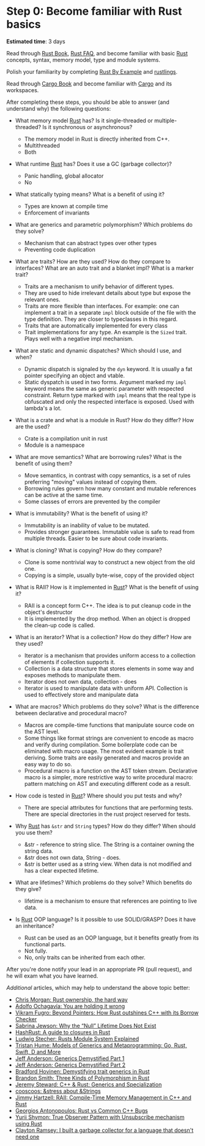 Step 0: Become familiar with Rust basics
========================================

__Estimated time__: 3 days

Read through [Rust Book], [Rust FAQ], and become familiar with basic [Rust] concepts, syntax, memory model, type and module systems.

Polish your familiarity by completing [Rust By Example] and [rustlings].

Read through [Cargo Book] and become familiar with [Cargo] and its workspaces.

After completing these steps, you should be able to answer (and understand why) the following questions:
- What memory model [Rust] has? Is it single-threaded or multiple-threaded? Is it synchronous or asynchronous?
    * The memory model in Rust is directly inherited from C++.
    * Multithreaded
    * Both

- What runtime [Rust] has? Does it use a GC (garbage collector)?
    * Panic handling, global allocator
    * No
- What statically typing means? What is a benefit of using it?
    * Types are known at compile time
    * Enforcement of invariants
- What are generics and parametric polymorphism? Which problems do they solve?
    * Mechanism that can abstract types over other types
    * Preventing code duplication
- What are traits? How are they used? How do they compare to interfaces? What are an auto trait and a blanket impl? What is a marker trait?
    * Traits are a mechanism to unify behavior of different types. 
    * They are used to hide irrelevant details about type but expose the relevant ones.
    * Traits are more flexible than interfaces. For example: one can implement a trait in a separate `impl` block outside of the file with the type definition. They are closer to typeclasses in this regard.
    * Traits that are automatically implemented for every class
    * Trait implementations for any type. An example is the `Sized` trait. Plays well with a negative impl mechanism.
- What are static and dynamic dispatches? Which should I use, and when?
    * Dynamic dispatch is signaled by the `dyn` keyword. It is usually a fat pointer specifying an object and vtable.
    * Static dyspatch is used in two forms. Argument marked my `impl` keyword means the same as generic parameter with respected constraint. Return type marked with `impl` means that the real type is obfuscated and only the respected interface is exposed. Used with lambda's a lot.
- What is a crate and what is a module in Rust? How do they differ? How are the used?
    * Crate is a compilation unit in rust
    * Module is a namespace
- What are move semantics? What are borrowing rules? What is the benefit of using them?
    * Move semantics, in contrast with copy semantics, is a set of rules preferring "moving" values instead of copying them.
    * Borrowing rules govern how many constant and mutable references can be active at the same time.
    * Some classes of errors are prevented by the compiler
- What is immutability? What is the benefit of using it?
    * Immutability is an inability of value to be mutated.
    * Provides stronger guarantees. Immutable value is safe to read from multiple threads. Easier to be sure about code invariants.
- What is cloning? What is copying? How do they compare?
    * Clone is some nontrivial way to construct a new object from the old one.
    * Copying is a simple, usually byte-wise, copy of the provided object
- What is RAII? How is it implemented in [Rust]? What is the benefit of using it?
    * RAII is a concept form C++. The idea is to put cleanup code in the object's destructor
    * It is implemented by the drop method. When an object is dropped the clean-up code is called.
- What is an iterator? What is a collection? How do they differ? How are they used?
    * Iterator is a mechanism that provides uniform access to a collection of elements if collection supports it.
    * Collection is a data structure that stores elements in some way and exposes methods to manipulate them.
    * Iterator does not own data, collection - does
    * Iterator is used to manipulate data with uniform API. Collection is used to effectively store and manipulate data
- What are macros? Which problems do they solve? What is the difference between declarative and procedural macro?
    * Macros are compile-time functions that manipulate source code on the AST level.
    * Some things like format strings are convenient to encode as macro and verify during compilation. Some boilerplate code can be eliminated with macro usage. The most evident example is trait deriving. Some traits are easily generated and macros provide an easy way to do so.
    * Procedural macro is a function on the AST token stream. Declarative macro is a simpler, more restrictive way to write procedural macro: pattern matching on AST and executing different code as a result.
- How code is tested in [Rust]? Where should you put tests and why?
    * There are special attributes for functions that are performing tests. There are special directories in the rust project reserved for tests. 
- Why [Rust] has `&str` and `String` types? How do they differ? When should you use them?
    * &str - reference to string slice. The String is a container owning the string data.
    * &str does not own data, String - does.
    * &str is better used as a string view. When data is not modified and has a clear expected lifetime.
- What are lifetimes? Which problems do they solve? Which benefits do they give?
    * lifetime is a mechanism to ensure that references are pointing to live data.
- Is [Rust] OOP language? Is it possible to use SOLID/GRASP? Does it have an inheritance?
    * Rust can be used as an OOP language, but it benefits greatly from its functional parts.
    * Not fully.
    * No, only traits can be inherited from each other.

After you're done notify your lead in an appropriate PR (pull request), and he will exam what you have learned.

_Additional_ articles, which may help to understand the above topic better:
- [Chris Morgan: Rust ownership, the hard way][1]
- [Adolfo Ochagavía: You are holding it wrong][12]
- [Vikram Fugro: Beyond Pointers: How Rust outshines C++ with its Borrow Checker][15]
- [Sabrina Jewson: Why the “Null” Lifetime Does Not Exist][16]
- [HashRust: A guide to closures in Rust][13]
- [Ludwig Stecher: Rusts Module System Explained][2]
- [Tristan Hume: Models of Generics and Metaprogramming: Go, Rust, Swift, D and More][3]
- [Jeff Anderson: Generics Demystified Part 1][4]
- [Jeff Anderson: Generics Demystified Part 2][5]
- [Bradford Hovinen: Demystifying trait generics in Rust][14]
- [Brandon Smith: Three Kinds of Polymorphism in Rust][6]
- [Jeremy Steward: C++ & Rust: Generics and Specialization][7]
- [cooscoos: &stress about &Strings][8]
- [Jimmy Hartzell: RAII: Compile-Time Memory Management in C++ and Rust][9]
- [Georgios Antonopoulos: Rust vs Common C++ Bugs][10]
- [Yurii Shymon: True Observer Pattern with Unsubscribe mechanism using Rust][11]
- [Clayton Ramsey: I built a garbage collector for a language that doesn't need one][17]




[Cargo]: https://github.com/rust-lang/cargo
[Cargo Book]: https://doc.rust-lang.org/cargo
[Rust]: https://www.rust-lang.org
[Rust Book]: https://doc.rust-lang.org/book
[Rust By Example]: https://doc.rust-lang.org/rust-by-example
[Rust FAQ]: https://prev.rust-lang.org/faq.html
[rustlings]: https://rustlings.cool

[1]: https://chrismorgan.info/blog/rust-ownership-the-hard-way
[2]: https://aloso.github.io/2021/03/28/module-system.html
[3]: https://thume.ca/2019/07/14/a-tour-of-metaprogramming-models-for-generics
[4]: https://web.archive.org/web/20220525213911/http://jeffa.io/rust_guide_generics_demystified_part_1
[5]: https://web.archive.org/web/20220328114028/https://jeffa.io/rust_guide_generics_demystified_part_2
[6]: https://www.brandons.me/blog/polymorphism-in-rust
[7]: https://www.tangramvision.com/blog/c-rust-generics-and-specialization#substitution-ordering--failures
[8]: https://cooscoos.github.io/blog/stress-about-strings
[9]: https://www.thecodedmessage.com/posts/raii
[10]: https://geo-ant.github.io/blog/2022/common-cpp-errors-vs-rust
[11]: https://web.archive.org/web/20230319015854/https://ybnesm.github.io/blah/articles/true-observer-pattern-rust
[12]: https://ochagavia.nl/blog/you-are-holding-it-wrong
[13]: https://hashrust.com/blog/a-guide-to-closures-in-rust
[14]: https://gruebelinchen.wordpress.com/2023/06/06/demystifying-trait-generics-in-rust
[15]: https://dev.to/vikram2784/beyond-pointers-how-rust-outshines-c-with-its-borrow-checker-1mad
[16]: https://sabrinajewson.org/blog/null-lifetime
[17]: https://claytonwramsey.github.io/2023/08/14/dumpster.html
